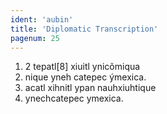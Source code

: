 ```yaml
---
ident: 'aubin'
title: 'Diplomatic Transcription'
pagenum: 25
---
```

1.    2 tepatl[8] xiuitl ynicõmiqua
2.	nique yneh catepec ýmexica.
5.    acatl xihnitl ypan nauhxiuhtique
3.	ynechcatepec ymexica.
